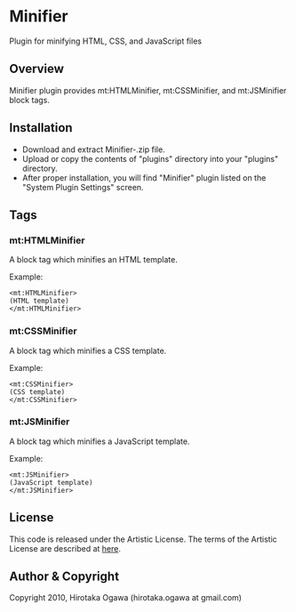 # Minifier

Plugin for minifying HTML, CSS, and JavaScript files

## Overview

Minifier plugin provides mt:HTMLMinifier, mt:CSSMinifier, and
mt:JSMinifier block tags.

## Installation

 * Download and extract Minifier-<version>.zip file.
 * Upload or copy the contents of "plugins" directory into your
   "plugins" directory.
 * After proper installation, you will find "Minifier" plugin listed
   on the "System Plugin Settings" screen.

## Tags

### mt:HTMLMinifier

A block tag which minifies an HTML template.

Example:

    <mt:HTMLMinifier>
    (HTML template)
    </mt:HTMLMinifier>

### mt:CSSMinifier

A block tag which minifies a CSS template.

Example:

    <mt:CSSMinifier>
    (CSS template)
    </mt:CSSMinifier>

### mt:JSMinifier

A block tag which minifies a JavaScript template.

Example:

    <mt:JSMinifier>
    (JavaScript template)
    </mt:JSMinifier>

## License

This code is released under the Artistic License. The terms of the Artistic License are described at [here](http://www.perl.com/language/misc/Artistic.html).

## Author & Copyright

Copyright 2010, Hirotaka Ogawa (hirotaka.ogawa at gmail.com)
